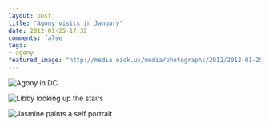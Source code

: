 ```yaml
---
layout: post
title: "Agony visits in January"
date: 2012-01-25 17:32
comments: false
tags: 
- agony
featured_image: "http://media.eick.us/media/photographs/2012/2012-01-25/agony-january-visit--1.jpg"
---
```

![Agony in DC](http://media.eick.us/media/photographs/2012/2012-01-25/agony-january-visit--1.jpg)


![Libby looking up the stairs](http://media.eick.us/media/photographs/2012/2012-01-25/agony-january-visit--2.jpg)


![Jasmine paints a self portrait](http://media.eick.us/media/photographs/2012/2012-01-25/agony-january-visit--3.jpg)


